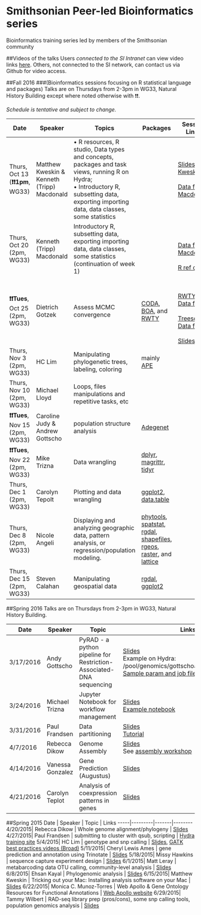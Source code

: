 # Smithsonian Peer-led Bioinformatics series
Bioinformatics training series led by members of the Smithsonian community

##Videos of the talks
Users *connected to the SI Intranet* can view video links [here](http://darwin.si.edu/ads/Lists/Links/Peer-led-video.aspx). Others, not connected to the SI network, can contact us via Github for video access.

##Fall 2016
###(Bioinformatics sessions focusing on R statistical language and packages)
Talks are on Thursdays from 2-3pm in WG33, Natural History Building except where noted otherwise with ❗❗.

*Schedule is tentative and subject to change.*

Date | Speaker | Topics | Packages | Session Links
-----|---------|--------|----------|-------------------
Thurs, Oct 13 (**❗❗1pm**, WG33)| Matthew Kweskin & Kenneth (Tripp) Macdonald|• R resources, R studio, Data types and concepts, packages and task views, running R on Hydra;<br/>• Introductory R, subsetting data, exporting importing data, data classes, some statistics||[Slides- Kweskin](Fall2016/Kweskin_R_intro.pdf)<br/></br>[Data files- Macdonald](Fall2016/Macdonald-Weeks1-2)
Thurs, Oct 20 (2pm, WG33)| Kenneth (Tripp) Macdonald|Introductory R, subsetting data, exporting importing data, data classes, some statistics (continuation of week 1)||<br/></br>[Data files- Macdonald](Fall2016/Macdonald-Weeks1-2)<br/><br/>[R ref card](Fall2016/Short-refcard.pdf) |
**❗❗Tues**, Oct 25 (2pm, WG33)| Dietrich Gotzek|Assess MCMC convergence|[CODA](https://cran.r-project.org/web/packages/coda/index.html), [BOA](http://www.public-health.uiowa.edu/boa/), and [RWTY](https://github.com/danlwarren/RWTY)|<br/></br>[RWTY Data files](Fall2016/Gotzek-MCMC/rwty_data.zip)<br/><br/>[Treescape Data files](Fall2016/Gotzek-MCMC/treescape_data.zip)<br/> <br/>[Slides](Fall2016/Gotzek-MCMC/MCMCinR.pdf)
Thurs, Nov 3 (2pm, WG33) | HC Lim|Manipulating phylogenetic trees, labeling, coloring|mainly [APE](https://cran.r-project.org/web/packages/ape/index.html)|
Thurs, Nov 10 (2pm, WG33) |Michael Lloyd|Loops, files manipulations and repetitive tasks, etc||
**❗❗Tues**, Nov 15 (2pm, WG33)|Caroline Judy & Andrew Gottscho|population structure analysis|[Adegenet](https://github.com/thibautjombart/adegenet/wiki)|
**❗❗Tues**, Nov 22 (2pm, WG33)|Mike Trizna|Data wrangling|[dplyr](https://cran.r-project.org/package=dplyr), [magrittr](https://cran.r-project.org/package=magrittr), [tidyr](https://cran.r-project.org/package=tidyr)|
Thurs, Dec 1 (2pm, WG33)|Carolyn Tepolt|Plotting and data wrangling|[ggplot2](http://ggplot2.org/), [data.table](https://github.com/Rdatatable/data.table/wiki)|
Thurs, Dec 8 (2pm, WG33)|Nicole Angeli|Displaying and analyzing geographic data, pattern analysis, or regression/population modeling.|[phytools](https://github.com/liamrevell/phytools), [spatstat](http://spatstat.github.io/), [rgdal](https://cran.r-project.org/web/packages/rgdal/index.html), [shapefiles](https://cran.r-project.org/web/packages/shapefiles/index.html), [rgeos](https://cran.r-project.org/web/packages/rgeos/index.html), [raster](https://cran.r-project.org/web/packages/raster/index.html), and [lattice](https://cran.r-project.org/web/packages/lattice/index.html)|
Thurs, Dec 15 (2pm, WG33)|Steven Calahan|Manipulating geospatial data|[rgdal](https://cran.r-project.org/web/packages/rgdal/index.html), [ggplot2](http://ggplot2.org/)|

##Spring 2016
Talks are on Thursdays from 2-3pm in WG33, Natural History Building.

Date | Speaker | Topic | Links
-----|---------|------|------
3/17/2016 | Andy Gottscho | PyRAD - a python pipeline for Restriction-Associated-DNA sequencing | [Slides](Spring2016/Gottscho-PyRAD/pyRAD.pdf)<br/>Example on Hydra: /pool/genomics/gottschoa/test_pyrad_module<br/>[Sample param and job files](Spring2016/Gottscho-PyRAD)
3/24/2016 | Michael Trizna | Jupyter Notebook for workflow management |  [Slides](Spring2016/Trizna-Jupyter.pdf)<br/>[Example notebook](https://github.com/MikeTrizna/jupyter_notebook_presentation/blob/master/Jupyter%20Notebook%20Talk.ipynb)
3/31/2016 | Paul Frandsen | Data partitioning | [Slides](Spring2016/Frandsen-PartitionFinder/PF.pdf)<br/>[Tutorial](Spring2016/Frandsen-PartitionFinder/tutorial.md)
4/7/2016 | Rebecca Dikow | Genome Assembly | [Slides](Spring2016/Genome_assembly_4_7_2016.pdf)<br/>See [assembly workshop](https://github.com/SmithsonianWorkshops/GenomeAssembly)
4/14/2016 | Vanessa Gonzalez | Gene Prediction (Augustus) | [Slides](Spring2016/GonzalezVL_GenePredictionInAugustus.pdf)
4/21/2016 | Carolyn Teplot | Analysis of coexpression patterns in genes | [Slides](Spring2016/Tepolt-GenTools_popgen.pdf)

##Spring 2015
Date | Speaker | Topic | Links
-----|---------|-------|--------
4/20/2015| Rebecca Dikow | Whole genome alignment/phylogeny | [Slides](Spring2015/Dikow_WGalignment_4_19_15.pdf)
4/27/2015| Paul Frandsen | submitting to cluster with qsub, scripting | [Hydra training site](https://github.com/SmithsonianWorkshops/Hydra-workshop)
5/4/2015| HC Lim | genotype and snp calling | [Slides](Spring2015/Lim_SNP_calling.pdf), [GATK best practices videos (Broad)](http://www.broadinstitute.org/partnerships/education/broade/best-practices-variant-calling-gatk-1)
5/11/2015| Cheryl Lewis Ames | gene prediction and annotation using Trinotate | [Slides](Spring2015/Ames_Tinotate_Gene_Annotation_CLAMES_final_ed.pdf)
5/18/2015| Missy Hawkins | sequence capture experiment design | [Slides](Spring2015/Hawkins-SeqCap-Exp-Design.pdf)
6/1/2015| Matt Leray | metabarcoding data OTU calling, community-level analysis | [Slides](Spring2015/Leray-MetabarcodingAnalysis.pdf)
6/8/2015| Ehsan Kayal | Phylogenomic analysis | [Slides](Spring2015/Kayal_2015-6-8.pdf)
6/15/2015| Matthew Kweskin | Tricking out your Mac: Installing analysis software on your Mac | [Slides](Spring2015/Kweskin-Mac.pdf)
6/22/2015| Monica C. Munoz-Torres | Web Apollo & Gene Ontology Resources for Functional Annotations | [Web Apollo website](http://genomearchitect.org)
6/29/2015| Tammy Wilbert | RAD-seq library prep (pros/cons), some snp calling tools, population genomics analysis |  [Slides](Spring2015/Wilbert-RADseq_and_popgen.pdf)
